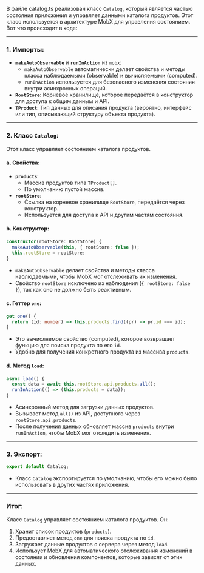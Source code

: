 В файле catalog.ts реализован класс `Catalog`, который является частью состояния приложения и управляет данными каталога продуктов. Этот класс используется в архитектуре MobX для управления состоянием. Вот что происходит в коде:

---

### 1. **Импорты**:

- **`makeAutoObservable`** и **`runInAction`** из `mobx`:
  - `makeAutoObservable` автоматически делает свойства и методы класса наблюдаемыми (observable) и вычисляемыми (computed).
  - `runInAction` используется для безопасного изменения состояния внутри асинхронных операций.
- **`RootStore`**: Корневое хранилище, которое передаётся в конструктор для доступа к общим данным и API.
- **`TProduct`**: Тип данных для описания продукта (вероятно, интерфейс или тип, описывающий структуру объекта продукта).

---

### 2. **Класс `Catalog`**:

Этот класс управляет состоянием каталога продуктов.

#### a. **Свойства**:

- **`products`**:
  - Массив продуктов типа `TProduct[]`.
  - По умолчанию пустой массив.
- **`rootStore`**:
  - Ссылка на корневое хранилище `RootStore`, передаётся через конструктор.
  - Используется для доступа к API и другим частям состояния.

#### b. **Конструктор**:

```typescript
constructor(rootStore: RootStore) {
  makeAutoObservable(this, { rootStore: false });
  this.rootStore = rootStore;
}
```

- `makeAutoObservable` делает свойства и методы класса наблюдаемыми, чтобы MobX мог отслеживать их изменения.
- Свойство `rootStore` исключено из наблюдения (`{ rootStore: false }`), так как оно не должно быть реактивным.

#### c. **Геттер `one`**:

```typescript
get one() {
  return (id: number) => this.products.find((pr) => pr.id === id);
}
```

- Это вычисляемое свойство (computed), которое возвращает функцию для поиска продукта по его `id`.
- Удобно для получения конкретного продукта из массива `products`.

#### d. **Метод `load`**:

```typescript
async load() {
  const data = await this.rootStore.api.products.all();
  runInAction(() => (this.products = data));
}
```

- Асинхронный метод для загрузки данных продуктов.
- Вызывает метод `all()` из API, доступного через `rootStore.api.products`.
- После получения данных обновляет массив `products` внутри `runInAction`, чтобы MobX мог отследить изменения.

---

### 3. **Экспорт**:

```typescript
export default Catalog;
```

- Класс `Catalog` экспортируется по умолчанию, чтобы его можно было использовать в других частях приложения.

---

### Итог:

Класс `Catalog` управляет состоянием каталога продуктов. Он:

1. Хранит список продуктов (`products`).
2. Предоставляет метод `one` для поиска продукта по `id`.
3. Загружает данные продуктов с сервера через метод `load`.
4. Использует MobX для автоматического отслеживания изменений в состоянии и обновления компонентов, которые зависят от этих данных.
